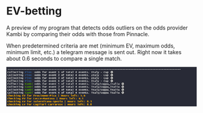 # EV-betting
A preview of my program that detects odds outliers on the odds provider Kambi by comparing their odds with those from Pinnacle.  

When predetermined criteria are met (minimum EV, maximum odds, minimum limit, etc.) a telegram message is sent out. 
Right now it takes about 0.6 seconds to compare a single match.

![R Console](./Screenshot_R_console.png)
